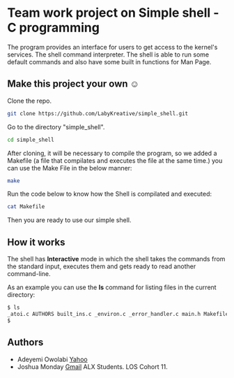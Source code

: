 # Team work project on Simple shell - C programming

The program provides an interface for users to get access to the kernel's services. The shell command interpreter. The shell is able to run some default commands and also have some built in functions for Man Page.

## Make this project your own ☺️

Clone the repo.

```sh
git clone https://github.com/LabyKreative/simple_shell.git
```

Go to the directory "simple_shell".

```sh
cd simple_shell
```

After cloning, it will be necessary to compile the program, so we added a Makefile (a file that compilates and executes the file at the same time.) you can use the Make File in the below manner:

```sh
make
```

Run the code below to know how the Shell is compilated and executed:

```sh
cat Makefile
```

Then you are ready to use our simple shell.

## How it works

The shell has **Interactive** mode in which the shell takes the commands from the standard input, executes them and gets ready to read another command-line.

As an example you can use the <b>ls</b> command for listing files in the current directory:

```sh
$ ls
_atoi.c AUTHORS built_ins.c _environ.c _error_handler.c main.h Makefile
$
```

## Authors

- Adeyemi Owolabi [Yahoo](labykreative@yahoo.com)
- Joshua Monday [Gmail](bumiche@gmail.com) ALX Students. LOS Cohort 11.
